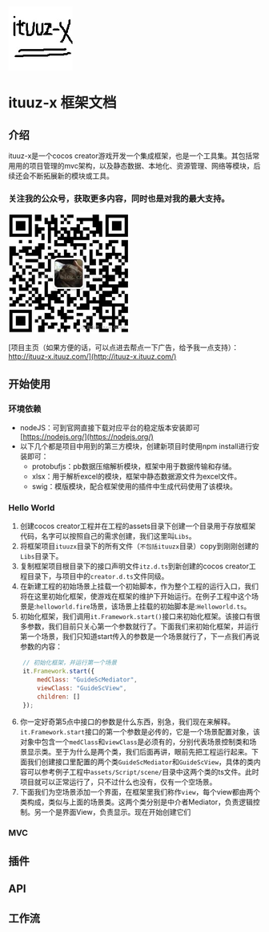 ![icon](./res/icon.jpg)
# ituuz-x 框架文档
## 介绍
ituuz-x是一个cocos creator游戏开发一个集成框架，也是一个工具集。其包括常用用的项目管理的mvc架构，以及静态数据、本地化、资源管理、网络等模块，后续还会不断拓展新的模块或工具。

### 关注我的公众号，获取更多内容，同时也是对我的最大支持。
<!-- ![二维码](../qr.jpg) -->
<img src="../qr.jpg" width="242" height="242">

[项目主页（如果方便的话，可以点进去帮点一下广告，给予我一点支持）：http://ituuz-x.ituuz.com/](http://ituuz-x.ituuz.com/)

## 开始使用
### 环境依赖
- nodeJS：可到官网直接下载对应平台的稳定版本安装即可[https://nodejs.org/](https://nodejs.org/)
- 以下几个都是项目中用到的第三方模块，创建新项目时使用npm install进行安装即可：
    - protobufjs：pb数据压缩解析模块，框架中用于数据传输和存储。
    - xlsx：用于解析excel的模块，框架中静态数据源文件为excel文件。
    - swig：模版模块，配合框架使用的插件中生成代码使用了该模块。

### Hello World
1. 创建cocos creator工程并在工程的assets目录下创建一个目录用于存放框架代码，名字可以按照自己的需求创建，我们这里叫`Libs`。
2. 将框架项目`ituuzx`目录下的所有文件（`不包括ituuzx`目录）copy到刚刚创建的`Libs`目录下。
3. 复制框架项目根目录下的接口声明文件`itz.d.ts`到新创建的cocos creator工程目录下，与项目中的`creator.d.ts`文件同级。
4. 在新建工程的初始场景上挂载一个初始脚本，作为整个工程的运行入口，我们将在这里初始化框架，使游戏在框架的维护下开始运行。在例子工程中这个场景是:`helloworld.fire`场景，该场景上挂载的初始脚本是:`Helloworld.ts`。
5. 初始化框架，我们调用`it.Framework.start()`接口来初始化框架。该接口有很多参数，我们目前只关心第一个参数就行了。下面我们来初始化框架，并运行第一个场景，我们只知道start传入的参数是一个场景就行了，下一点我们再说参数的内容：
```javascript
    // 初始化框架，并运行第一个场景
    it.Framework.start({
        medClass: "GuideScMediator",
        viewClass: "GuideScView",
        children: []
    });
```
6. 你一定好奇第5点中接口的参数是什么东西，别急，我们现在来解释。`it.Framework.start`接口的第一个参数是必传的，它是一个场景配置对象，该对象中包含一个`medClass`和`viewClass`是必须有的，分别代表场景控制类和场景显示类。至于为什么是两个类，我们后面再讲，眼前先把工程运行起来。下面我们创建接口里配置的两个类`GuideScMediator`和`GuideScView`，具体的类内容可以参考例子工程中`assets/Script/scene/`目录中这两个类的ts文件。此时项目就可以正常运行了，只不过什么也没有，仅有一个空场景。
7. 下面我们为空场景添加一个界面，在框架里我们称作`view`，每个view都由两个类构成，类似与上面的场景类。这两个类分别是中介者Mediator，负责逻辑控制。另一个是界面View，负责显示。现在开始创建它们


### MVC

## 插件

## API

## 工作流